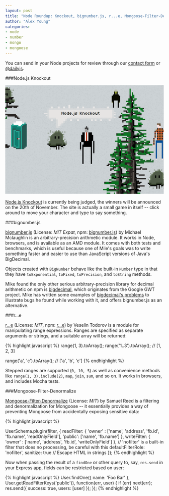 ```yaml
---
layout: post
title: "Node Roundup: Knockout, bignumber.js, r...e, Mongoose-Filter-Denormalize"
author: "Alex Young"
categories: 
- node
- number
- mongo
- mongoose
---
```


<div class="intro">
You can send in your Node projects for review through our <a href="/contact.html">contact form</a> or <a href="http://twitter.com/dailyjs">@dailyjs</a>.
</div>

###Node.js Knockout

![Node.js Knockout site](/images/posts/nodeknockout.png)

[Node.js Knockout](http://nodeknockout.com/) is currently being judged, the winners will be announced on the 20th of November.  The site is actually a small game in itself -- click around to move your character and type to say something.

###bignumber.js

[bignumber.js](https://github.com/MikeMcl/bignumber.js) (License: _MIT Expat_, npm: [bignumber.js](https://npmjs.org/package/bignumber.js)) by Michael Mclaughlin is an arbitrary-precision arithmetic module.  It works in Node, browsers, and is available as an AMD module.  It comes with both tests and benchmarks, which is useful because one of Mile's goals was to write something faster and easier to use than JavaScript versions of Java's BigDecimal.

Objects created with `BigNumber` behave like the built-in `Number` type in that they have  `toExponential`, `toFixed`, `toPrecision`, and `toString` methods.

Mike found the only other serious arbitrary-precision library for decimal arithmetic on npm is [bigdecimal](https://npmjs.org/package/bigdecimal), which originates from the Google GWT project.  Mike has written some examples of [bigdecimal's problems](https://github.com/MikeMcl/bignumber.js/tree/master/perf/lib/bigdecimal_GWT/bugs.js) to illustrate bugs he found while working with it, and offers bignumber.js as an alternative.

###r...e

[r...e](https://github.com/vesln/r...e) (License: _MIT_, npm: [r...e](https://npmjs.org/package/r...e)) by Veselin Todorov is a module for manipulating range expressions.  Ranges are specified as separate arguments or strings, and a suitable array will be returned:

{% highlight javascript %}
range(1, 3).toArray();
range('1..3').toArray();
// [1, 2, 3]

range('a', 'c').toArray();
// ['a', 'b', 'c']
{% endhighlight %}

Stepped ranges are supported (`0, 10, 5`) as well as convenience methods like `range(1, 3).include(2)`, `map`, `join`, `sum`, and so on.  It works in browsers, and includes Mocha tests.

###Mongoose-Filter-Denormalize

[Mongoose-Filter-Denormalize](https://github.com/STRML/mongoose-filter-denormalize) (License: _MIT_) by Samuel Reed is a filtering and denormalization for Mongoose -- it essentially provides a way of preventing Mongoose from accidentally exposing sensitive data:

{% highlight javascript %}

UserSchema.plugin(filter, {
  readFilter: {
    'owner' : ['name', 'address', 'fb.id', 'fb.name', 'readOnlyField'],
    'public': ['name', 'fb.name']
  },
  writeFilter: {
    'owner' : ['name', 'address', 'fb.id', 'writeOnlyField']
  },
  // 'nofilter' is a built-in filter that does no processing, be careful with this
  defaultFilterRole: 'nofilter',
  sanitize: true // Escape HTML in strings
});
{% endhighlight %}

Now when passing the result of a `findOne` or other query to, say, `res.send` in your Express app, fields can be restricted based on user:

{% highlight javascript %}
User.findOne({ name: 'Foo Bar' }, User.getReadFilterKeys('public')), function(err, user) {
  if (err) next(err);
  res.send({ success: true, users: [user] });
});
{% endhighlight %}
